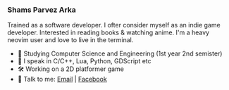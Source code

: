 ### Shams Parvez Arka

Trained as a software developer. I ofter consider myself as an indie game developer. Interested in reading books & watching anime. I'm a heavy neovim user and love to live in the terminal.

- 📖 Studying Computer Science and Engineering (1st year 2nd semister)
- 🌱 I speak in C/C++, Lua, Python, GDScript etc
- 🛠️ Working on a 2D platformer game 
- 💬 Talk to me: [Email](mailto:parvez6826@gmail.com) | [Facebook](https://www.facebook.com/profile.php?id=100088118585757) 


